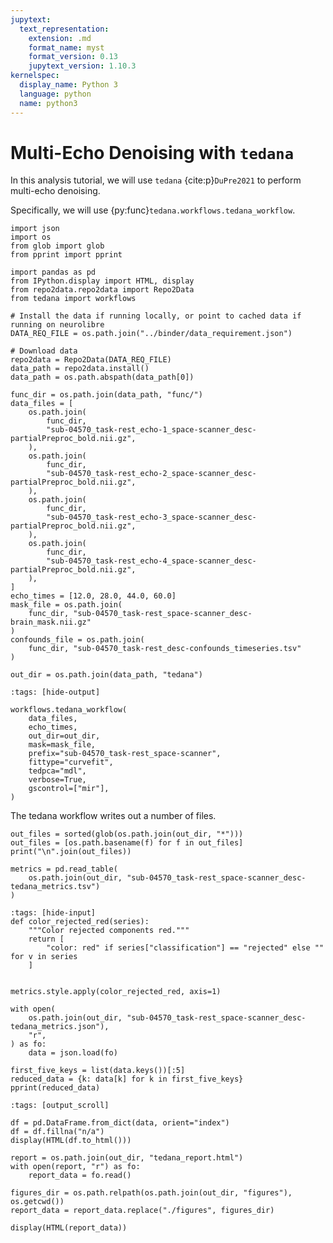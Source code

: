 ```yaml
---
jupytext:
  text_representation:
    extension: .md
    format_name: myst
    format_version: 0.13
    jupytext_version: 1.10.3
kernelspec:
  display_name: Python 3
  language: python
  name: python3
---
```


# Multi-Echo Denoising with `tedana`

In this analysis tutorial, we will use `tedana` {cite:p}`DuPre2021` to perform multi-echo denoising.

Specifically, we will use {py:func}`tedana.workflows.tedana_workflow`.

```{code-cell} ipython3
import json
import os
from glob import glob
from pprint import pprint

import pandas as pd
from IPython.display import HTML, display
from repo2data.repo2data import Repo2Data
from tedana import workflows

# Install the data if running locally, or point to cached data if running on neurolibre
DATA_REQ_FILE = os.path.join("../binder/data_requirement.json")

# Download data
repo2data = Repo2Data(DATA_REQ_FILE)
data_path = repo2data.install()
data_path = os.path.abspath(data_path[0])
```

```{code-cell} ipython3
func_dir = os.path.join(data_path, "func/")
data_files = [
    os.path.join(
        func_dir,
        "sub-04570_task-rest_echo-1_space-scanner_desc-partialPreproc_bold.nii.gz",
    ),
    os.path.join(
        func_dir,
        "sub-04570_task-rest_echo-2_space-scanner_desc-partialPreproc_bold.nii.gz",
    ),
    os.path.join(
        func_dir,
        "sub-04570_task-rest_echo-3_space-scanner_desc-partialPreproc_bold.nii.gz",
    ),
    os.path.join(
        func_dir,
        "sub-04570_task-rest_echo-4_space-scanner_desc-partialPreproc_bold.nii.gz",
    ),
]
echo_times = [12.0, 28.0, 44.0, 60.0]
mask_file = os.path.join(
    func_dir, "sub-04570_task-rest_space-scanner_desc-brain_mask.nii.gz"
)
confounds_file = os.path.join(
    func_dir, "sub-04570_task-rest_desc-confounds_timeseries.tsv"
)

out_dir = os.path.join(data_path, "tedana")
```

```{code-cell} ipython3
:tags: [hide-output]

workflows.tedana_workflow(
    data_files,
    echo_times,
    out_dir=out_dir,
    mask=mask_file,
    prefix="sub-04570_task-rest_space-scanner",
    fittype="curvefit",
    tedpca="mdl",
    verbose=True,
    gscontrol=["mir"],
)
```

The tedana workflow writes out a number of files.

```{code-cell} ipython3
out_files = sorted(glob(os.path.join(out_dir, "*")))
out_files = [os.path.basename(f) for f in out_files]
print("\n".join(out_files))
```

```{code-cell} ipython3
metrics = pd.read_table(
    os.path.join(out_dir, "sub-04570_task-rest_space-scanner_desc-tedana_metrics.tsv")
)
```

```{code-cell} ipython3
:tags: [hide-input]
def color_rejected_red(series):
    """Color rejected components red."""
    return [
        "color: red" if series["classification"] == "rejected" else "" for v in series
    ]


metrics.style.apply(color_rejected_red, axis=1)
```

```{code-cell} ipython3
with open(
    os.path.join(out_dir, "sub-04570_task-rest_space-scanner_desc-tedana_metrics.json"),
    "r",
) as fo:
    data = json.load(fo)

first_five_keys = list(data.keys())[:5]
reduced_data = {k: data[k] for k in first_five_keys}
pprint(reduced_data)
```

```{code-cell} ipython3
:tags: [output_scroll]

df = pd.DataFrame.from_dict(data, orient="index")
df = df.fillna("n/a")
display(HTML(df.to_html()))
```

```{code-cell} ipython3
report = os.path.join(out_dir, "tedana_report.html")
with open(report, "r") as fo:
    report_data = fo.read()

figures_dir = os.path.relpath(os.path.join(out_dir, "figures"), os.getcwd())
report_data = report_data.replace("./figures", figures_dir)

display(HTML(report_data))
```
